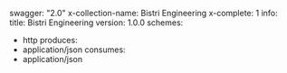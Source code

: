 swagger: "2.0"
x-collection-name: Bistri Engineering
x-complete: 1
info:
  title: Bistri Engineering
  version: 1.0.0
schemes:
- http
produces:
- application/json
consumes:
- application/json